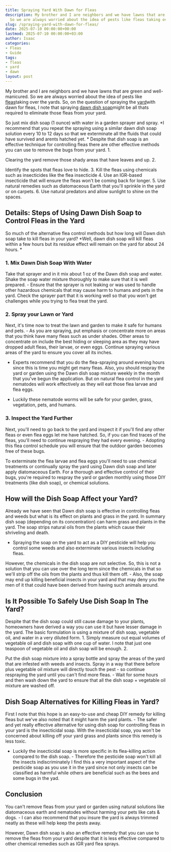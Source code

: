 ```yaml
---
title: Spraying Yard With Dawn for Fleas
description: My brother and I are neighbors and we have lawns that are green and well-manicured.
  So we are always worried about the idea of pests like fleas taking over...
slug: /spraying-yard-with-dawn-for-fleas/
date: 2025-07-10 00:00:00+00:00
lastmod: 2025-07-10 00:00:00+03:00
author: Isaac
categories:
- Fleas
- Guide
tags:
- fleas
- yard
- dawn
layout: post
---
```

My brother and I are neighbors and we have lawns that are green and well-manicured. So we are always worried about the idea of pests like [fleas](https://pestpolicy.com/dawn-dish-soap-for-fleas/)taking over the yards. So, on the question of spraying the [yard](https://pestpolicy.com/how-to-treat-fleas-in-the-yard/)with dawn for fleas, I note that spraying [dawn dish soap](https://pestpolicy.com/dawn-dish-soap-for-fleas/)might be all thats required to eliminate those fleas from your yard.

So just mix dish soap (1 ounce) with water in a garden sprayer and spray. *I recommend that you repeat the spraying using a similar dawn dish soap solution every 10 to 12 days so that we exterminate all the fluids that could have survived and arents hatched yet. * Despite that dish soap is an effective technique for controlling fleas there are other effective methods you can use to remove the bugs from your yard. 1.

Clearing the yard remove those shady areas that have leaves and up. 2.

Identify the spots that fleas love to hide. 3. Kill the fleas using chemicals such as insecticides like the flea insecticide 4. Use an IGR-based insecticide that will ensure the fleas won't be coming back for longer. 5. Use natural remedies such as diatomaceous Earth that you'll sprinkle in the yard or on carpets. 6. Use natural predators and allow sunlight to shine on the spaces.

##  Details: Steps of Using Dawn Dish Soap to Control Fleas in the Yard

So much of the alternative flea control methods but how long will Dawn dish soap take to kill fleas in your yard? *Well, dawn dish soap will kill fleas within a few hours but its residue effect will remain on the yard for about 24 hours. *

###  1. Mix Dawn Dish Soap With Water

Take that sprayer and in it mix about 1 oz of the Dawn dish soap and water. Shake the soap water mixture thoroughly to make sure that it is well prepared. - Ensure that the sprayer is not leaking or was used to handle other hazardous chemicals that may cause harm to humans and pets in the yard. Check the sprayer part that it is working well so that you won't get challenges while you trying to flea treat the yard.

###  2. Spray your Lawn or Yard

Next, it's time now to treat the lawn and garden to make it safe for humans and pets. - As you are spraying, put emphasis or concentrate more on areas that you think have many fleas such as under shades. Other areas to concentrate on include the best hiding or sleeping area as they may have dropped adult fleas, their larvae, or even eggs. Continue spraying various areas of the yard to ensure you cover all its inches.

- Experts recommend that you do the flea-spraying around evening hours since this is time you might get many fleas. Also, you should respray the yard or garden using the Dawn dish soap mixture weekly in the month that you've begun the application. But on natural flea control in the yard nematodes will work effectively as they will eat those flea larvae and flea eggs.

- Luckily these nematode worms will be safe for your garden, grass, vegetation, pets, and humans.

###  3. Inspect the Yard Further

Next, you'll need to go back to the yard and inspect it if you'll find any other fleas or even flea eggs let me have hatched. So, if you can find traces of the fleas, you'll need to continue respraying they had every evening. - Adopting this flea control schedule you will ensure that the outdoor garden becomes free of these bugs.

To exterminate the flea larvae and flea eggs you'll need to use chemical treatments or continually spray the yard using Dawn dish soap and later apply diatomaceous Earth. For a thorough and effective control of their bugs, you're required to respray the yard or garden monthly using those DIY treatments (like dish soap), or chemical solutions.

##  How will the Dish Soap Affect your Yard?

Already we have seen that Dawn dish soap is effective in controlling fleas and weeds but what is its effect on plants and grass in the yard. In summary dish soap (depending on its concentration) can harm grass and plants in the yard. The soap strips natural oils from the plants which cause their shriveling and death.

- Spraying the soap on the yard to act as a DIY pesticide will help you control some weeds and also exterminate various insects including fleas.

However, the chemicals in the dish soap are not selective. So, this is not a solution that you can use over the long term since the chemicals in that so we'll strip off the oils from the plants and thus kill them off. - Also, the soap may end up killing beneficial insects in your yard and that may deny you the men of it that could have been derived from having such animals around.

##  Is It Possible To Safely Use Dish Soap In The Yard?

Despite that the dish soap could still cause damage to your plants, homeowners have derived a way you can use it but have lesser damage in the yard. The basic formulation is using a mixture of dish soap, vegetable oil, and water in a very diluted form. 1. Simply measure out equal volumes of vegetable oil and dish soap with one cup of water. I note that just one teaspoon of vegetable oil and dish soap will be enough. 2.

Put the dish soap mixture into a spray bottle and spray the areas of the yard that are infested with weeds and insects. Spray in a way that there before plus vegetable oil mixture will directly touch the pest - so continue respraying the yard until you can't find more fleas. - Wait for some hours and then wash down the yard to ensure that all the dish soap + vegetable oil mixture are washed off.

##  Dish Soap Alternatives for Killing Fleas in Yard?

First I note that this hope is an easy-to-use and cheap DIY remedy for killing fleas but we've also noted that it might harm the yard plants. - The safer and yet really effective alternative for using dish soap for controlling fleas in your yard is the insecticidal soap. With the insecticidal soap, you won't be concerned about killing off your yard grass and plants since this remedy is less toxic.

- Luckily the insecticidal soap is more specific in its flea-killing action compared to the dish soap. - Therefore the pesticide soap won't kill all the insects indiscriminately I find this a very important aspect of the pesticide soap as you use it in the yard since not only insects can be classified as harmful while others are beneficial such as the bees and some bugs in the yad.

##  Conclusion

You can't remove fleas from your yard or garden using natural solutions like diatomaceous earth and nematodes without harming your pets like cats & dogs. - I can also recommend that you insure the yard is always trimmed neatly as these will help keep the pests away.

However, Dawn dish soap is also an effective remedy that you can use to remove the fleas from your yard despite that it is less effective compared to other chemical remedies such as IGR yard flea sprays.
